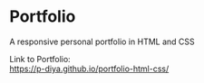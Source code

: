 # Portfolio

A responsive personal portfolio in HTML and CSS 

Link to Portfolio:<br>
https://p-diya.github.io/portfolio-html-css/
